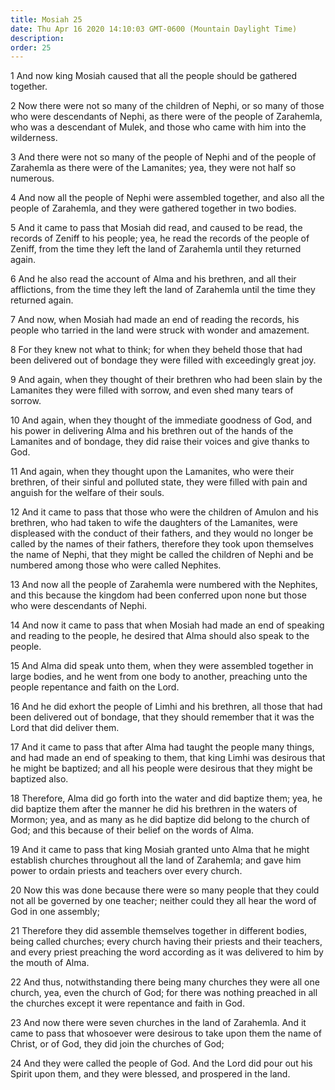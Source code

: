```yaml
---
title: Mosiah 25
date: Thu Apr 16 2020 14:10:03 GMT-0600 (Mountain Daylight Time)
description: 
order: 25
---
```


<p>
  1 And now king Mosiah caused that all the people should be gathered together.
</p>
<p>
  2 Now there were not so many of the children of Nephi, or so many of those who
  were descendants of Nephi, as there were of the people of Zarahemla, who was a
  descendant of Mulek, and those who came with him into the wilderness.
</p>
<p>
  3 And there were not so many of the people of Nephi and of the people of
  Zarahemla as there were of the Lamanites; yea, they were not half so numerous.
</p>
<p>
  4 And now all the people of Nephi were assembled together, and also all the
  people of Zarahemla, and they were gathered together in two bodies.
</p>
<p>
  5 And it came to pass that Mosiah did read, and caused to be read, the records
  of Zeniff to his people; yea, he read the records of the people of Zeniff,
  from the time they left the land of Zarahemla until they returned again.
</p>
<p>
  6 And he also read the account of Alma and his brethren, and all their
  afflictions, from the time they left the land of Zarahemla until the time they
  returned again.
</p>
<p>
  7 And now, when Mosiah had made an end of reading the records, his people who
  tarried in the land were struck with wonder and amazement.
</p>
<p>
  8 For they knew not what to think; for when they beheld those that had been
  delivered out of bondage they were filled with exceedingly great joy.
</p>
<p>
  9 And again, when they thought of their brethren who had been slain by the
  Lamanites they were filled with sorrow, and even shed many tears of sorrow.
</p>
<p>
  10 And again, when they thought of the immediate goodness of God, and his
  power in delivering Alma and his brethren out of the hands of the Lamanites
  and of bondage, they did raise their voices and give thanks to God.
</p>
<p>
  11 And again, when they thought upon the Lamanites, who were their brethren,
  of their sinful and polluted state, they were filled with pain and anguish for
  the welfare of their souls.
</p>
<p>
  12 And it came to pass that those who were the children of Amulon and his
  brethren, who had taken to wife the daughters of the Lamanites, were
  displeased with the conduct of their fathers, and they would no longer be
  called by the names of their fathers, therefore they took upon themselves the
  name of Nephi, that they might be called the children of Nephi and be numbered
  among those who were called Nephites.
</p>
<p>
  13 And now all the people of Zarahemla were numbered with the Nephites, and
  this because the kingdom had been conferred upon none but those who were
  descendants of Nephi.
</p>
<p>
  14 And now it came to pass that when Mosiah had made an end of speaking and
  reading to the people, he desired that Alma should also speak to the people.
</p>
<p>
  15 And Alma did speak unto them, when they were assembled together in large
  bodies, and he went from one body to another, preaching unto the people
  repentance and faith on the Lord.
</p>
<p>
  16 And he did exhort the people of Limhi and his brethren, all those that had
  been delivered out of bondage, that they should remember that it was the Lord
  that did deliver them.
</p>
<p>
  17 And it came to pass that after Alma had taught the people many things, and
  had made an end of speaking to them, that king Limhi was desirous that he
  might be baptized; and all his people were desirous that they might be
  baptized also.
</p>
<p>
  18 Therefore, Alma did go forth into the water and did baptize them; yea, he
  did baptize them after the manner he did his brethren in the waters of Mormon;
  yea, and as many as he did baptize did belong to the church of God; and this
  because of their belief on the words of Alma.
</p>
<p>
  19 And it came to pass that king Mosiah granted unto Alma that he might
  establish churches throughout all the land of Zarahemla; and gave him power to
  ordain priests and teachers over every church.
</p>
<p>
  20 Now this was done because there were so many people that they could not all
  be governed by one teacher; neither could they all hear the word of God in one
  assembly;
</p>
<p>
  21 Therefore they did assemble themselves together in different bodies, being
  called churches; every church having their priests and their teachers, and
  every priest preaching the word according as it was delivered to him by the
  mouth of Alma.
</p>
<p>
  22 And thus, notwithstanding there being many churches they were all one
  church, yea, even the church of God; for there was nothing preached in all the
  churches except it were repentance and faith in God.
</p>
<p>
  23 And now there were seven churches in the land of Zarahemla. And it came to
  pass that whosoever were desirous to take upon them the name of Christ, or of
  God, they did join the churches of God;
</p>
<p>
  24 And they were called the people of God. And the Lord did pour out his
  Spirit upon them, and they were blessed, and prospered in the land.
</p>
